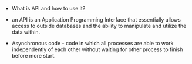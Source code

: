 * What is API and how to use it?
 - an API is an Application Programming Interface that essentially allows access
   to outside databases and the ability to manipulate and utilize the data within.

* Asynchronous code - code in which all processes are able to work independently of each other without waiting for other process to finish before more start.

